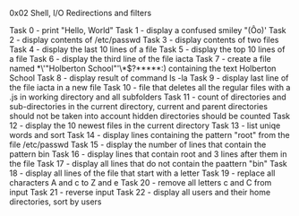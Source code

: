 0x02 Shell, I/O Redirections and filters

Task 0 - print "Hello, World"
Task 1 - display a confused smiley "(Ôo)'
Task 2 - display contents of /etc/passwd
Task 3 - display contents of two files
Task 4 - display the last 10 lines of a file
Task 5 - display the top 10 lines of a file
Task 6 - display the third line of the file iacta
Task 7 - create a file named \*\\'"Holberton School"\'\\*$\?\*\*\*\*\*:) containing the text Holberton School
Task 8 - display result of command ls -la 
Task 9 - display last line of the file iacta in a new file
Task 10 - file that deletes all the regular files with a .js in working directory and all subfolders
Task 11 - count of directories and sub-directories in the current directory, current and parent directories should not be taken into account hidden directories should be counted
Task 12 - display the 10 newest files in the current directory
Task 13 - list uniqe words and sort
Task 14 - display lines containing the pattern "root" from the file /etc/passwd
Task 15 - display the number of lines that contain the pattern bin
Task 16 - display lines that contain root and 3 lines after them in the file
Task 17 - display all lines that do not contain the paattern "bin"
Task 18 - display all lines of the file that start with a letter
Task 19 - replace all characters A and c to Z and e
Task 20 - remove all letters c and C from input
Task 21 - reverse input
Task 22 - display all users and their home directories, sort by users